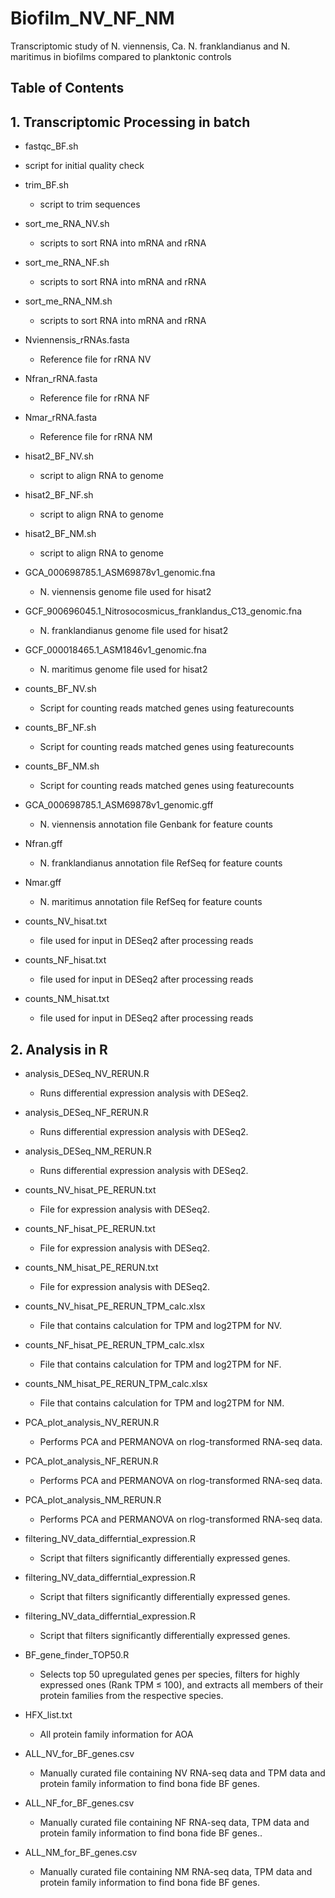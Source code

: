 # Biofilm_NV_NF_NM
Transcriptomic study of N. viennensis, Ca. N. franklandianus and N. maritimus in biofilms compared to planktonic controls


## Table of Contents

## 1. Transcriptomic Processing in batch

 *  fastqc_BF.sh
  * script for initial quality check

* trim_BF.sh
  * script to trim sequences

* sort_me_RNA_NV.sh
  * scripts to sort RNA into mRNA and rRNA

* sort_me_RNA_NF.sh
  * scripts to sort RNA into mRNA and rRNA

* sort_me_RNA_NM.sh
  * scripts to sort RNA into mRNA and rRNA

* Nviennensis_rRNAs.fasta
  * Reference file for rRNA NV

* Nfran_rRNA.fasta
  * Reference file for rRNA NF

* Nmar_rRNA.fasta
  * Reference file for rRNA NM


* hisat2_BF_NV.sh
  * script to align RNA to genome

* hisat2_BF_NF.sh
  * script to align RNA to genome

* hisat2_BF_NM.sh
  * script to align RNA to genome


* GCA_000698785.1_ASM69878v1_genomic.fna
  * N. viennensis genome file used for hisat2

* GCF_900696045.1_Nitrosocosmicus_franklandus_C13_genomic.fna
  * N. franklandianus genome file used for hisat2

* GCF_000018465.1_ASM1846v1_genomic.fna
  * N. maritimus genome file used for hisat2

* counts_BF_NV.sh
  * Script for counting reads matched genes using featurecounts

* counts_BF_NF.sh
  * Script for counting reads matched genes using featurecounts

* counts_BF_NM.sh
  * Script for counting reads matched genes using featurecounts


* GCA_000698785.1_ASM69878v1_genomic.gff
  * N. viennensis annotation file Genbank for feature counts

* Nfran.gff
  * N. franklandianus annotation file RefSeq for feature counts

* Nmar.gff
  * N. maritimus annotation file RefSeq for feature counts

* counts_NV_hisat.txt
  *  file used for input in DESeq2 after processing reads 

* counts_NF_hisat.txt
  *  file used for input in DESeq2 after processing reads  

* counts_NM_hisat.txt
  *  file used for input in DESeq2 after processing reads  


## 2. Analysis in R

*  analysis_DESeq_NV_RERUN.R
   * Runs differential expression analysis with DESeq2.

*  analysis_DESeq_NF_RERUN.R
   * Runs differential expression analysis with DESeq2.

* analysis_DESeq_NM_RERUN.R
   * Runs differential expression analysis with DESeq2.

* counts_NV_hisat_PE_RERUN.txt
   * File for expression analysis with DESeq2.
    
* counts_NF_hisat_PE_RERUN.txt
   * File for expression analysis with DESeq2.
     
* counts_NM_hisat_PE_RERUN.txt
   * File for expression analysis with DESeq2.
     
 
 * counts_NV_hisat_PE_RERUN_TPM_calc.xlsx
   * File that contains calculation for TPM and log2TPM for NV.
    
* counts_NF_hisat_PE_RERUN_TPM_calc.xlsx
   * File that contains calculation for TPM and log2TPM for NF.
     
* counts_NM_hisat_PE_RERUN_TPM_calc.xlsx
   * File that contains calculation for TPM and log2TPM for NM.


 * PCA_plot_analysis_NV_RERUN.R
   * Performs PCA and PERMANOVA on rlog-transformed RNA-seq data. 
    
* PCA_plot_analysis_NF_RERUN.R
   * Performs PCA and PERMANOVA on rlog-transformed RNA-seq data. 
     
* PCA_plot_analysis_NM_RERUN.R
   * Performs PCA and PERMANOVA on rlog-transformed RNA-seq data.


* filtering_NV_data_differntial_expression.R
   * Script that filters significantly differentially expressed genes. 
    
* filtering_NV_data_differntial_expression.R
   * Script that filters significantly differentially expressed genes.  
     
* filtering_NV_data_differntial_expression.R
   * Script that filters significantly differentially expressed genes.














 
 
* BF_gene_finder_TOP50.R
   * Selects top 50 upregulated genes per species, filters for highly expressed ones (Rank TPM ≤ 100), and extracts all members of their protein families from the respective species.

* HFX_list.txt
   * All protein family information for AOA
 
    
* ALL_NV_for_BF_genes.csv
   * Manually curated file containing NV RNA-seq data and TPM data and protein family information to find bona fide BF genes.
    
* ALL_NF_for_BF_genes.csv
   * Manually curated file containing NF RNA-seq data, TPM data and protein family information to find bona fide BF genes.. 
     
* ALL_NM_for_BF_genes.csv
   * Manually curated file containing NM RNA-seq data, TPM data and protein family information to find bona fide BF genes.





